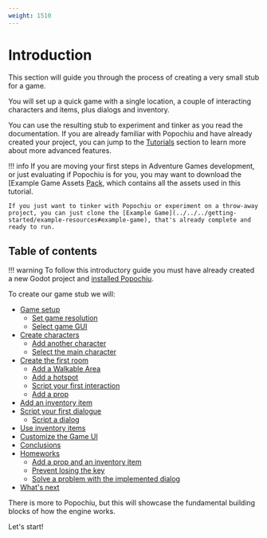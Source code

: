 ```yaml
---
weight: 1510
---
```


# Introduction

This section will guide you through the process of creating a very small stub for a game.

You will set up a quick game with a single location, a couple of interacting characters and items, plus dialogs and inventory.

You can use the resulting stub to experiment and tinker as you read the documentation. If you are already familiar with Popochiu and have already created your project, you can jump to the [Tutorials](../../../getting-started/tutorials) section to learn more about more advanced features.

!!! info
    If you are moving your first steps in Adventure Games development, or just evaluating if Popochiu is for you, you may want to download the [Example Game Assets [Pack](../../../getting-started/example-resources#example-assets), which contains all the assets used in this tutorial.

    If you just want to tinker with Popochiu or experiment on a throw-away project, you can just clone the [Example Game](../../../getting-started/example-resources#example-game), that's already complete and ready to run.

## Table of contents

!!! warning
    To follow this introductory guide you must have already created a new Godot project and [installed Popochiu](../../../getting-started/installing-popochiu).  

To create our game stub we will:

- [Game setup](../game-setup)
    - [Set game resolution](../game-setup#set-game-resolution)
    - [Select game GUI](../game-setup#select-game-gui)
- [Create characters](../create-characters)
    - [Add another character](../create-characters#add-another-character)
    - [Select the main character](../create-characters#select-the-main-character)
- [Create the first room](../create-the-first-room)
    - [Add a Walkable Area](../create-the-first-room#add-a-walkable-area)
    - [Add a hotspot](../create-the-first-room#add-a-hotspot)
    - [Script your first interaction](../create-the-first-room#script-your-first-interaction)
    - [Add a prop](../create-the-first-room#add-a-prop)
- [Add an inventory item](../add-an-inventory-item)
- [Script your first dialogue](../script-your-first-dialogue)
    - [Script a dialog](../script-your-first-dialogue#script-a-dialog)
- [Use inventory items](../use-inventory-items)
- [Customize the Game UI](../customize-the-game-ui)
- [Conclusions](../conclusions)
- [Homeworks](../conclusions#homeworks)
    - [Add a prop and an inventory item](../conclusions#add-a-prop-and-an-inventory-item)
    - [Prevent losing the key](../conclusions#prevent-losing-the-key)
    - [Solve a problem with the implemented dialog](../conclusions#solve-a-problem-with-the-implemented-dialog)
- [What's next](../conclusions#whats-next)

There is more to Popochiu, but this will showcase the fundamental building blocks of how the engine works.

Let's start!
